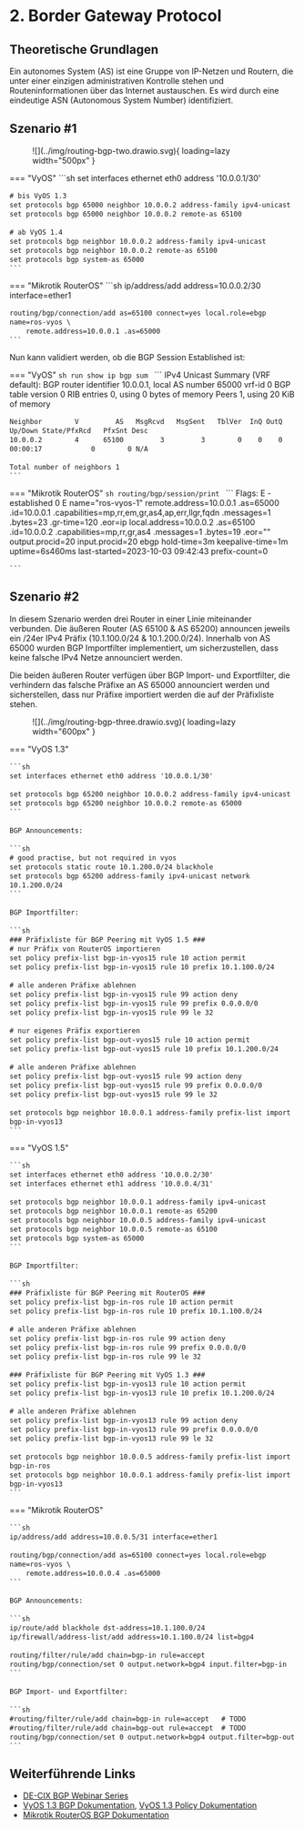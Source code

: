 # 2. Border Gateway Protocol

## Theoretische Grundlagen
Ein autonomes System (AS) ist eine Gruppe von IP-Netzen und Routern, die unter einer einzigen administrativen Kontrolle stehen und Routeninformationen über das Internet austauschen. Es wird durch eine eindeutige ASN (Autonomous System Number) identifiziert.

## Szenario #1

<figure markdown>
  ![](../img/routing-bgp-two.drawio.svg){ loading=lazy width="500px" }
</figure>

=== "VyOS"
    ```sh
    set interfaces ethernet eth0 address '10.0.0.1/30'

    # bis VyOS 1.3
    set protocols bgp 65000 neighbor 10.0.0.2 address-family ipv4-unicast
    set protocols bgp 65000 neighbor 10.0.0.2 remote-as 65100

    # ab VyOS 1.4
    set protocols bgp neighbor 10.0.0.2 address-family ipv4-unicast
    set protocols bgp neighbor 10.0.0.2 remote-as 65100
    set protocols bgp system-as 65000
    ```

=== "Mikrotik RouterOS"
    ```sh
    ip/address/add address=10.0.0.2/30 interface=ether1

    routing/bgp/connection/add as=65100 connect=yes local.role=ebgp name=ros-vyos \
        remote.address=10.0.0.1 .as=65000
    ```

Nun kann validiert werden, ob die BGP Session Established ist:

=== "VyOS"
    ```sh
    run show ip bgp sum
    ```
    ```
    IPv4 Unicast Summary (VRF default):
    BGP router identifier 10.0.0.1, local AS number 65000 vrf-id 0
    BGP table version 0
    RIB entries 0, using 0 bytes of memory
    Peers 1, using 20 KiB of memory

    Neighbor        V         AS   MsgRcvd   MsgSent   TblVer  InQ OutQ  Up/Down State/PfxRcd   PfxSnt Desc
    10.0.0.2        4      65100         3         3        0    0    0 00:00:17            0        0 N/A

    Total number of neighbors 1
    ```


=== "Mikrotik RouterOS"
    ```sh
    routing/bgp/session/print
    ```
    ```
    Flags: E - established 
    0 E name="ros-vyos-1" 
        remote.address=10.0.0.1 .as=65000 .id=10.0.0.1 .capabilities=mp,rr,em,gr,as4,ap,err,llgr,fqdn .messages=1 .bytes=23 
        .gr-time=120 .eor=ip 
        local.address=10.0.0.2 .as=65100 .id=10.0.0.2 .capabilities=mp,rr,gr,as4 .messages=1 .bytes=19 .eor="" 
        output.procid=20 
        input.procid=20 ebgp 
        hold-time=3m keepalive-time=1m uptime=6s460ms last-started=2023-10-03 09:42:43 prefix-count=0 

    ```

## Szenario #2

In diesem Szenario werden drei Router in einer Linie miteinander verbunden.
Die äußeren Router (AS 65100 & AS 65200) announcen jeweils ein /24er IPv4 Präfix (10.1.100.0/24 & 10.1.200.0/24). Innerhalb von AS 65000 wurden BGP Importfilter implementiert, um sicherzustellen, dass keine falsche IPv4 Netze announciert werden.

Die beiden äußeren Router verfügen über BGP Import- und Exportfilter, die verhindern das falsche Präfixe an AS 65000 announciert werden und sicherstellen, dass nur Präfixe importiert werden die auf der Präfixliste stehen.

<figure markdown>
  ![](../img/routing-bgp-three.drawio.svg){ loading=lazy width="600px" }
</figure>

=== "VyOS 1.3"

    ```sh
    set interfaces ethernet eth0 address '10.0.0.1/30'
    
    set protocols bgp 65200 neighbor 10.0.0.2 address-family ipv4-unicast
    set protocols bgp 65200 neighbor 10.0.0.2 remote-as 65000
    ```

    BGP Announcements:

    ```sh
    # good practise, but not required in vyos
    set protocols static route 10.1.200.0/24 blackhole
    set protocols bgp 65200 address-family ipv4-unicast network 10.1.200.0/24
    ```

    BGP Importfilter:

    ```sh
    ### Präfixliste für BGP Peering mit VyOS 1.5 ###
    # nur Präfix von RouterOS importieren
    set policy prefix-list bgp-in-vyos15 rule 10 action permit
    set policy prefix-list bgp-in-vyos15 rule 10 prefix 10.1.100.0/24

    # alle anderen Präfixe ablehnen
    set policy prefix-list bgp-in-vyos15 rule 99 action deny
    set policy prefix-list bgp-in-vyos15 rule 99 prefix 0.0.0.0/0
    set policy prefix-list bgp-in-vyos15 rule 99 le 32

    # nur eigenes Präfix exportieren
    set policy prefix-list bgp-out-vyos15 rule 10 action permit
    set policy prefix-list bgp-out-vyos15 rule 10 prefix 10.1.200.0/24

    # alle anderen Präfixe ablehnen
    set policy prefix-list bgp-out-vyos15 rule 99 action deny
    set policy prefix-list bgp-out-vyos15 rule 99 prefix 0.0.0.0/0
    set policy prefix-list bgp-out-vyos15 rule 99 le 32

    set protocols bgp neighbor 10.0.0.1 address-family prefix-list import bgp-in-vyos13
    ```

=== "VyOS 1.5"

    ```sh
    set interfaces ethernet eth0 address '10.0.0.2/30'
    set interfaces ethernet eth1 address '10.0.0.4/31'

    set protocols bgp neighbor 10.0.0.1 address-family ipv4-unicast
    set protocols bgp neighbor 10.0.0.1 remote-as 65200
    set protocols bgp neighbor 10.0.0.5 address-family ipv4-unicast
    set protocols bgp neighbor 10.0.0.5 remote-as 65100
    set protocols bgp system-as 65000
    ```

    BGP Importfilter:

    ```sh
    ### Präfixliste für BGP Peering mit RouterOS ###
    set policy prefix-list bgp-in-ros rule 10 action permit
    set policy prefix-list bgp-in-ros rule 10 prefix 10.1.100.0/24

    # alle anderen Präfixe ablehnen
    set policy prefix-list bgp-in-ros rule 99 action deny
    set policy prefix-list bgp-in-ros rule 99 prefix 0.0.0.0/0
    set policy prefix-list bgp-in-ros rule 99 le 32

    ### Präfixliste für BGP Peering mit VyOS 1.3 ###
    set policy prefix-list bgp-in-vyos13 rule 10 action permit
    set policy prefix-list bgp-in-vyos13 rule 10 prefix 10.1.200.0/24

    # alle anderen Präfixe ablehnen
    set policy prefix-list bgp-in-vyos13 rule 99 action deny
    set policy prefix-list bgp-in-vyos13 rule 99 prefix 0.0.0.0/0
    set policy prefix-list bgp-in-vyos13 rule 99 le 32

    set protocols bgp neighbor 10.0.0.5 address-family prefix-list import bgp-in-ros
    set protocols bgp neighbor 10.0.0.1 address-family prefix-list import bgp-in-vyos13
    ```

=== "Mikrotik RouterOS"

    ```sh
    ip/address/add address=10.0.0.5/31 interface=ether1

    routing/bgp/connection/add as=65100 connect=yes local.role=ebgp name=ros-vyos \
        remote.address=10.0.0.4 .as=65000
    ```

    BGP Announcements:

    ```sh
    ip/route/add blackhole dst-address=10.1.100.0/24
    ip/firewall/address-list/add address=10.1.100.0/24 list=bgp4

    routing/filter/rule/add chain=bgp-in rule=accept
    routing/bgp/connection/set 0 output.network=bgp4 input.filter=bgp-in
    ```

    BGP Import- und Exportfilter:

    ```sh
    #routing/filter/rule/add chain=bgp-in rule=accept   # TODO
    #routing/filter/rule/add chain=bgp-out rule=accept  # TODO
    routing/bgp/connection/set 0 output.network=bgp4 output.filter=bgp-out
    ```    

## Weiterführende Links
- [DE-CIX BGP Webinar Series](https://www.de-cix.net/en/resources/videos-and-webinars/bgp-webinar-series)
- [VyOS 1.3 BGP Dokumentation](https://docs.vyos.io/en/equuleus/configuration/protocols/bgp.html), [VyOS 1.3 Policy Dokumentation](https://docs.vyos.io/en/equuleus/configuration/policy/index.html)
- [Mikrotik RouterOS BGP Dokumentation](https://help.mikrotik.com/docs/display/ROS/BGP)
